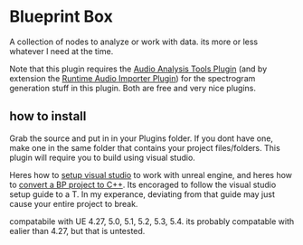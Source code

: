 # Blueprint Box
A collection of nodes to analyze or work with data. its more or less whatever I need at the time.

Note that this plugin requires the [Audio Analysis Tools Plugin](https://github.com/gtreshchev/AudioAnalysisTools) (and by extension the [Runtime Audio Importer Plugin](https://github.com/gtreshchev/RuntimeAudioImporter)) for the spectrogram generation stuff in this plugin. Both are free and very nice plugins.

## how to install
Grab the source and put in in your Plugins folder. If you dont have one, make one in the same folder that contains your project files/folders. This plugin will require you to build using visual studio.

Heres how to [setup visual studio](https://dev.epicgames.com/documentation/en-us/unreal-engine/setting-up-visual-studio-development-environment-for-cplusplus-projects-in-unreal-engine) to work with unreal engine, and heres how to [convert a BP project to C++](https://forums.unrealengine.com/t/how-can-i-convert-a-blueprint-project-to-c-project-in-ue5/526755). Its encoraged to follow the visual studio setup guide to a T. In my experance, deviating from that guide may just cause your entire project to break.

compatabile with UE 4.27, 5.0, 5.1, 5.2, 5.3, 5.4. its probably compatable with ealier than 4.27, but that is untested.
